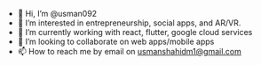 - 👋 Hi, I’m @usman092
- 👀 I’m interested in entrepreneurship, social apps, and AR/VR. 
- 🌱 I’m currently working with react, flutter, google cloud services
- 💞️ I’m looking to collaborate on web apps/mobile apps
- 📫 How to reach me by email on usmanshahidm1@gmail.com

<!---
usman092/usman092 is a ✨ special ✨ repository because its `README.md` (this file) appears on your GitHub profile.
You can click the Preview link to take a look at your changes.
--->
